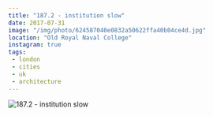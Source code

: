 ```yaml
---
title: "187.2 - institution slow"
date: 2017-07-31
image: "/img/photo/624587040e0832a50622ffa40b04ce4d.jpg"
location: "Old Royal Naval College"
instagram: true
tags:
 - london
 - cities
 - uk
 - architecture
---
```


![187.2 - institution slow](/img/photo/624587040e0832a50622ffa40b04ce4d.jpg)
